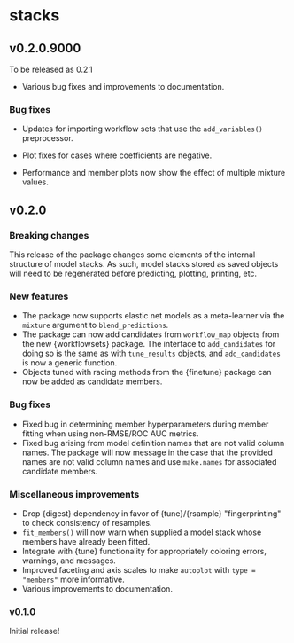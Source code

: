 # stacks

## v0.2.0.9000

To be released as 0.2.1

* Various bug fixes and improvements to documentation.

### Bug fixes

* Updates for importing workflow sets that use the `add_variables()` 
  preprocessor. 
  
* Plot fixes for cases where coefficients are negative. 

* Performance and member plots now show the effect of multiple mixture values. 

## v0.2.0

### Breaking changes

This release of the package changes some elements of the internal structure
of model stacks. As such, model stacks stored as saved objects will need to
be regenerated before predicting, plotting, printing, etc.

### New features

* The package now supports elastic net models as a meta-learner via 
  the `mixture` argument to `blend_predictions`.
* The package can now add candidates from `workflow_map` objects
  from the new {workflowsets} package. The interface to `add_candidates`
  for doing so is the same as with `tune_results` objects, and 
  `add_candidates` is now a generic function.
* Objects tuned with racing methods from the {finetune} package can now be
  added as candidate members.

### Bug fixes

* Fixed bug in determining member hyperparameters during member
  fitting when using non-RMSE/ROC AUC metrics.
* Fixed bug arising from  model definition names that are not valid column 
  names. The package will now message in the case that the provided names
  are not valid column names and use `make.names` for associated candidate
  members.  

### Miscellaneous improvements

* Drop {digest} dependency in favor of {tune}/{rsample} "fingerprinting"
  to check consistency of resamples.
* `fit_members()` will now warn when supplied a model stack whose
  members have already been fitted.
* Integrate with {tune} functionality for appropriately coloring errors, 
  warnings, and messages.
* Improved faceting and axis scales to make `autoplot` with `type = "members"`
  more informative.
* Various improvements to documentation.

### v0.1.0

Initial release!
